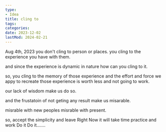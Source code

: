 ```yaml
---
type:
- Idea
title: cling to
tags:
categories:
date: 2023-12-02
lastMod: 2024-02-21
---
```

Aug 4th, 2023 you don't cling to person or places. you cling to the experience you have with them.

and since the experience is dynamic in nature how can you cling to it.

so, you cling to the memory of those experience and the effort and force we appy to recreate those experience is worth less and not going to work.

our lack of wisdom make us do so.

and the frustatoin of not geting any result make us misarable.

misrable with new peoples misrable with present.

so, accept the simplicity and leave Right Now it will take time practice and work Do it Do it.......
